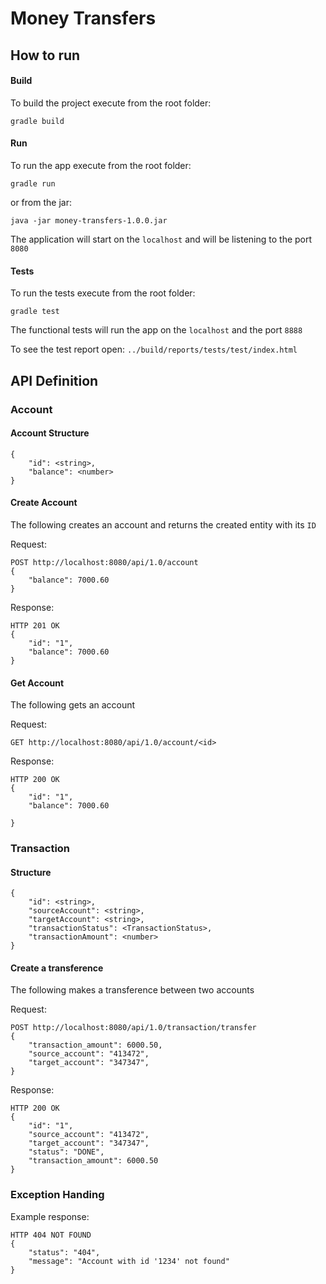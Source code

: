 # Money Transfers


## How to run


#### Build
To build the project execute from the root folder:

    gradle build

#### Run
To run the app execute from the root folder:

    gradle run

or from the jar:

    java -jar money-transfers-1.0.0.jar


The application will start on the `localhost` and will be listening to the port `8080`


#### Tests
To run the tests execute from the root folder:

    gradle test

The functional tests will run the app on the `localhost` and the port `8888`

To see the test report open:
    `../build/reports/tests/test/index.html`



## API Definition

### Account

#### Account Structure
    {
        "id": <string>,
        "balance": <number>
    }


#### Create Account

The following creates an account and returns the created entity with its `ID` 

Request:

    POST http://localhost:8080/api/1.0/account
    {
        "balance": 7000.60
    }

Response:

    HTTP 201 OK
    {
        "id": "1",
        "balance": 7000.60
    }


#### Get Account

The following gets an account

Request:

    GET http://localhost:8080/api/1.0/account/<id>

Response:

    HTTP 200 OK
    {
        "id": "1",
        "balance": 7000.60

    }


### Transaction

#### Structure
    {
        "id": <string>,
        "sourceAccount": <string>,
        "targetAccount": <string>,
        "transactionStatus": <TransactionStatus>,
        "transactionAmount": <number>
    }


#### Create a transference

The following makes a transference between two accounts

Request:

    POST http://localhost:8080/api/1.0/transaction/transfer
    {
        "transaction_amount": 6000.50,
        "source_account": "413472",
        "target_account": "347347",
    }  

Response:

    HTTP 200 OK
    {
        "id": "1",
        "source_account": "413472",
        "target_account": "347347",
        "status": "DONE",
        "transaction_amount": 6000.50
    }


### Exception Handing

Example response:

    HTTP 404 NOT FOUND 
    {
        "status": "404",
        "message": "Account with id '1234' not found"
    }    
